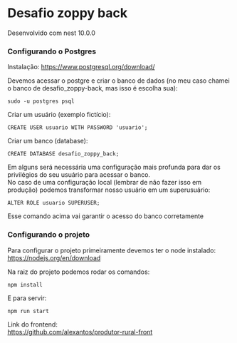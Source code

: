 # Desafio zoppy back

Desenvolvido com nest 10.0.0

### Configurando o Postgres

Instalação: https://www.postgresql.org/download/

Devemos acessar o postgre e criar o banco de dados (no meu caso chamei o banco de desafio_zoppy-back, mas isso é escolha sua):

```shell
sudo -u postgres psql
```

Criar um usuário (exemplo fictício):

```shell
CREATE USER usuario WITH PASSWORD 'usuario';
```

Criar um banco (database):

```shell
CREATE DATABASE desafio_zoppy_back;
```

Em alguns será necessária uma configuração mais profunda para dar os privilégios do seu usuário para acessar o
banco.<br>
No caso de uma configuração local (lembrar de não fazer isso em produção) podemos transformar nosso usuário em um superusuário:

```shell
ALTER ROLE usuario SUPERUSER;
```

Esse comando acima vai garantir o acesso do banco corretamente<br>

### Configurando o projeto

Para configurar o projeto primeiramente devemos ter o node instalado: <br>
https://nodejs.org/en/download <br>

Na raiz do projeto podemos rodar os comandos:

```shell
npm install
```

E para servir:

```shell
npm run start
```

Link do frontend: <br>
https://github.com/alexantos/produtor-rural-front